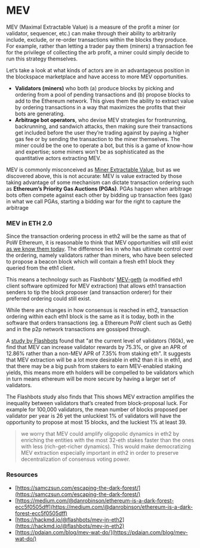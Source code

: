 # MEV



MEV \(Maximal Extractable Value\) is a measure of the profit a miner \(or validator, sequencer, etc.\) can make through their ability to arbitrarily include, exclude, or re-order transactions within the blocks they produce. For example, rather than letting a trader pay them \(miners\) a transaction fee for the privilege of collecting the arb profit, a miner could simply decide to run this strategy themselves.

Let’s take a look at what kinds of actors are in an advantageous position in the blockspace marketplace and have access to more MEV opportunities.

* **Validators \(miners\)** who both \(a\) produce blocks by picking and ordering from a pool of pending transactions and \(b\) propose blocks to add to the Ethereum network. This gives them the ability to extract value by ordering transactions in a way that maximizes the profits that their bots are generating.
* **Arbitrage bot operators**, who devise MEV strategies for frontrunning, backrunning, and sandwich attacks, then making sure their transactions get included before the user they’re trading against by paying a higher gas fee or by sending the transaction to the miner themselves. The miner could be the one to operate a bot, but this is a game of know-how and expertise; some miners won’t be as sophisticated as the quantitative actors extracting MEV.

MEV is commonly misconceived as [Miner Extractable Value](https://arxiv.org/pdf/1904.05234.pdf), but as we discovered above, this is not accurate: MEV is value extracted by those taking advantage of some mechanism can dictate transaction ordering such as **Ethereum’s Priority Gas Auctions \(PGAs\)**. PGAs happen when arbitrage bots often compete against each other by bidding up transaction fees \(gas\) in what we call PGAs, starting a bidding war for the right to capture the arbitrage



### MEV in ETH 2.0

Since the transaction ordering process in eth2 will be the same as that of PoW Ethereum, it is reasonable to think that MEV opportunities will still exist [as we know them today](https://medium.com/flashbots/quantifying-mev-introducing-mev-explore-v0-5ccbee0f6d02). The difference lies in who has ultimate control over the ordering, namely validators rather than miners, who have been selected to propose a beacon block which will contain a fresh eth1 block they queried from the eth1 client.

This means a technology such as Flashbots’ [MEV-geth](https://docs.flashbots.net/flashbots-core/overview) \(a modified eth1 client software optimized for MEV extraction\) that allows eth1 transaction senders to tip the block proposer \(and transaction orderer\) for their preferred ordering could still exist.

While there are changes in how consensus is reached in eth2, transaction ordering within each eth1 block is the same as it is today, both in the software that orders transactions \(eg. a Ethereum PoW client such as Geth\) and in the p2p network transactions are gossiped through.

A [study by Flashbots](https://hackmd.io/@flashbots/mev-in-eth2) found that "at the current level of validators \(160k\), we find that MEV can increase validator rewards by 75.3%, or give an APR of 12.86% rather than a non-MEV APR of 7.35% from staking eth". It suggests that MEV extraction will be a lot more desirable in eth2 than it is in eth1, and that there may be a big push from stakers to earn MEV-enabled staking yields, this means more eth holders will be compelled to be validators which in turn means ethereum will be more secure by having a larger set of validators.

The Flashbots study also finds that This shows MEV extraction amplifies the inequality between validators that’s created from block-proposal luck. For example for 100,000 validators, the mean number of blocks proposed per validator per year is 26 yet the unluckiest 1% of validators will have the opportunity to propose at most 15 blocks, and the luckiest 1% at least 39.

> we worry that MEV could amplify oligopolic dynamics in eth2 by enriching the entities with the most 32-eth stakes faster than the ones with less \(rich-get-richer dynamics\). This would make democratizing MEV extraction especially important in eth2 in order to preserve decentralization of consensus voting power.



### Resources

* [https://samczsun.com/escaping-the-dark-forest/](https://samczsun.com/escaping-the-dark-forest/)
* [https://medium.com/@danrobinson/ethereum-is-a-dark-forest-ecc5f0505dff](https://medium.com/@danrobinson/ethereum-is-a-dark-forest-ecc5f0505dff)
* [https://hackmd.io/@flashbots/mev-in-eth2](https://hackmd.io/@flashbots/mev-in-eth2)
* [https://pdaian.com/blog/mev-wat-do/](https://pdaian.com/blog/mev-wat-do/)

